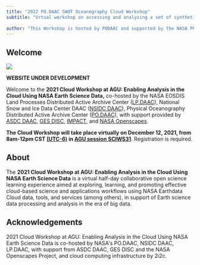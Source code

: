 ```yaml
---
title: "2022 PO.DAAC SWOT Oceanography Cloud Workshop"
subtitle: "Vrtual workshop on accessing and analyzing a set of synthetic SWOT L2 SSH dataset"
 
author: "This Workshop is hosted by PODAAC and supported by the NASA Physical Oceanography office, with additional support from NASA Openscapes."
---
```


## Welcome

![](https://user-images.githubusercontent.com/2915555/133526401-b79abf6c-ab0d-438d-9927-da39b7c17b96.jpg)

**WEBSITE UNDER DEVELOPMENT**

Welcome to the **2021 Cloud Workshop at AGU: Enabling Analysis in the Cloud Using NASA Earth Science Data,** co-hosted by the NASA EOSDIS Land Processes Distributed Active Archive Center ([LP.DAAC](https://lpdaac.usgs.gov/)), National Snow and Ice Data Center DAAC ([NSIDC DAAC](https://nsidc.org/daac)), Physical Oceanography Distributed Active Archive Center ([PO.DAAC](https://podaac.jpl.nasa.gov/)),  with support provided by [ASDC DAAC](https://asdc.larc.nasa.gov/), [GES DISC](https://disc.gsfc.nasa.gov/), [IMPACT](https://impact.earthdata.nasa.gov/), and [NASA Openscapes](https://nasa-openscapes.github.io/).

**The Cloud Workshop will take place virtually on December 12, 2021, from  8am-12pm CST [(UTC-6)](https://www.timeanddate.com/time/zones/cst) in [AGU session SCIWS31](https://agu.confex.com/agu/fm21/meetingapp.cgi/Session/124026)**. Registration is required. 



## About

The **2021 Cloud Workshop at AGU: Enabling Analysis in the Cloud Using NASA Earth Science Data** is a virtual half-day collaborative open science learning experience aimed at exploring, learning, and promoting effective cloud-based science and applications workflows using NASA Earthdata Cloud data, tools, and services (among others), in support of Earth science data processing and analysis in the era of big data.

## Acknowledgements

2021 Cloud Workshop at AGU: Enabling Analysis in the Cloud Using NASA Earth Science Data is co-hosted by NASA's PO.DAAC, NSIDC DAAC, LP.DAAC, with support from ASDC DAAC, GES DISC and the NASA Openscapes Project, and cloud computing infrastructure by 2i2c. 
